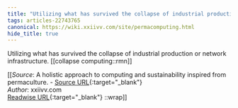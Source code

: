 ```yaml
---
title: "Utilizing what has survived the collapse of industrial production or ..."
tags: articles-22743765
canonical: https://wiki.xxiivv.com/site/permacomputing.html
hide_title: true
---
```


Utilizing what has survived the collapse of industrial production or network infrastructure.
[[collapse computing::rmn]]


[[_Source_: A holistic approach to computing and sustainability inspired from permaculture. - [Source URL](https://wiki.xxiivv.com/site/permacomputing.html){:target="_blank"}<br>
_Author_: xxiivv.com<br>
[Readwise URL](https://readwise.io/open/454947544){:target="_blank"}
::wrap]]